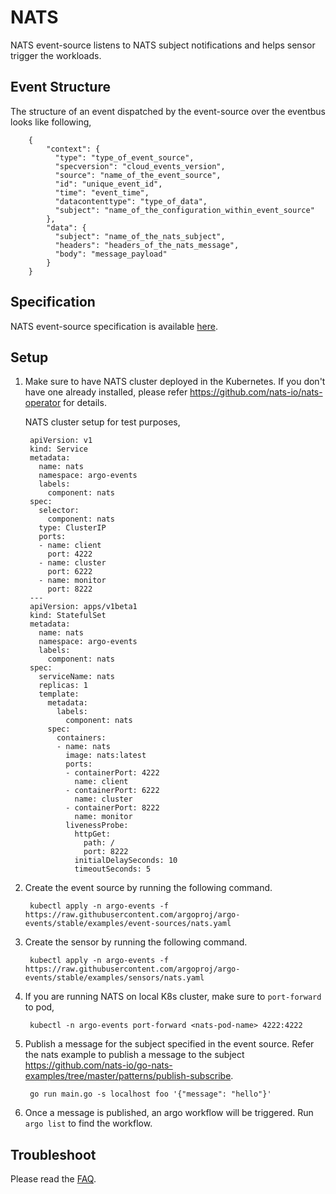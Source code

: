 # NATS

NATS event-source listens to NATS subject notifications and helps sensor trigger the workloads.

## Event Structure

The structure of an event dispatched by the event-source over the eventbus looks like following,

        {
            "context": {
              "type": "type_of_event_source",
              "specversion": "cloud_events_version",
              "source": "name_of_the_event_source",
              "id": "unique_event_id",
              "time": "event_time",
              "datacontenttype": "type_of_data",
              "subject": "name_of_the_configuration_within_event_source"
            },
            "data": {
              "subject": "name_of_the_nats_subject",
              "headers": "headers_of_the_nats_message",
              "body": "message_payload"
            }
        }

## Specification

NATS event-source specification is available [here](https://github.com/argoproj/argo-events/blob/master/api/event-source.md#natseventssource).

## Setup

1. Make sure to have NATS cluster deployed in the Kubernetes. If you don't have one already installed, please refer <https://github.com/nats-io/nats-operator> for details.

   NATS cluster setup for test purposes,

        apiVersion: v1
        kind: Service
        metadata:
          name: nats
          namespace: argo-events
          labels:
            component: nats
        spec:
          selector:
            component: nats
          type: ClusterIP
          ports:
          - name: client
            port: 4222
          - name: cluster
            port: 6222
          - name: monitor
            port: 8222
        ---
        apiVersion: apps/v1beta1
        kind: StatefulSet
        metadata:
          name: nats
          namespace: argo-events
          labels:
            component: nats
        spec:
          serviceName: nats
          replicas: 1
          template:
            metadata:
              labels:
                component: nats
            spec:
              containers:
              - name: nats
                image: nats:latest
                ports:
                - containerPort: 4222
                  name: client
                - containerPort: 6222
                  name: cluster
                - containerPort: 8222
                  name: monitor
                livenessProbe:
                  httpGet:
                    path: /
                    port: 8222
                  initialDelaySeconds: 10
                  timeoutSeconds: 5

1. Create the event source by running the following command.

        kubectl apply -n argo-events -f https://raw.githubusercontent.com/argoproj/argo-events/stable/examples/event-sources/nats.yaml

1. Create the sensor by running the following command.

        kubectl apply -n argo-events -f https://raw.githubusercontent.com/argoproj/argo-events/stable/examples/sensors/nats.yaml

1. If you are running NATS on local K8s cluster, make sure to `port-forward` to pod,

        kubectl -n argo-events port-forward <nats-pod-name> 4222:4222

1. Publish a message for the subject specified in the event source. Refer the nats example to publish a message to the subject <https://github.com/nats-io/go-nats-examples/tree/master/patterns/publish-subscribe>.

        go run main.go -s localhost foo '{"message": "hello"}'

1. Once a message is published, an argo workflow will be triggered. Run `argo list` to find the workflow.

## Troubleshoot

Please read the [FAQ](https://argoproj.github.io/argo-events/FAQ/).
